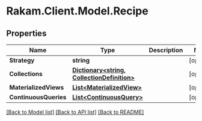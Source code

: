 # Rakam.Client.Model.Recipe
## Properties

Name | Type | Description | Notes
------------ | ------------- | ------------- | -------------
**Strategy** | **string** |  | [optional] 
**Collections** | [**Dictionary&lt;string, CollectionDefinition&gt;**](CollectionDefinition.md) |  | [optional] 
**MaterializedViews** | [**List&lt;MaterializedView&gt;**](MaterializedView.md) |  | [optional] 
**ContinuousQueries** | [**List&lt;ContinuousQuery&gt;**](ContinuousQuery.md) |  | [optional] 

[[Back to Model list]](../README.md#documentation-for-models) [[Back to API list]](../README.md#documentation-for-api-endpoints) [[Back to README]](../README.md)

